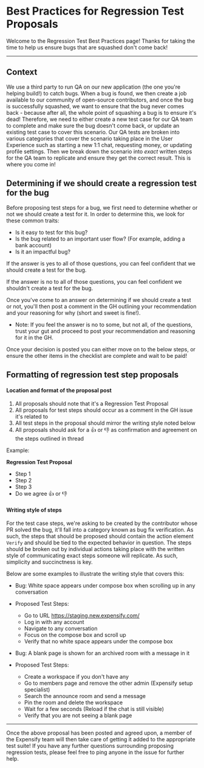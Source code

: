 # Best Practices for Regression Test Proposals

Welcome to the Regression Test Best Practices page! Thanks for taking the time to help us ensure bugs that are squashed don't come back!

---

## Context
We use a third party to run QA on our new application (the one you're helping build!) to catch bugs. When a bug is found, we then create a job available to our community of open-source contributors, and once the bug is successfully squashed, we want to ensure that the bug never comes back - because after all, the whole point of squashing a bug is to ensure it's dead! Therefore, we need to either create a new test case for our QA team to complete and make sure the bug doesn't come back, or update an existing test case to cover this scenario. Our QA tests are broken into various categories that cover the scenario taking place in the User Experience such as starting a new 1:1 chat, requesting money, or updating profile settings. Then we break down the scenario into _exact_ written steps for the QA team to replicate and ensure they get the correct result. This is where you come in!  

## Determining if we should create a regression test for the bug

Before proposing test steps for a bug, we first need to determine whether or not we should create a test for it. In order to determine this, we look for these common traits:
- Is it easy to test for this bug?  
- Is the bug related to an important user flow? (For example, adding a bank account)
- Is it an impactful bug?

If the answer is yes to all of those questions, you can feel confident that we should create a test for the bug.

If the answer is no to all of those questions, you can feel confident we shouldn't create a test for the bug. 

Once you've come to an answer on determining if we should create a test or not, you'll then post a comment in the GH outlining your recommendation and your reasoning for why (short and sweet is fine!). 
- Note: If you feel the answer is no to some, but not all, of the questions, trust your gut and proceed to post your recommendation and reasoning for it in the GH.

Once your decision is posted you can either move on to the below steps, or ensure the other items in the checklist are complete and wait to be paid!

## Formatting of regression test step proposals

#### Location and format of the proposal post
1. All proposals should note that it's a Regression Test Proposal
2. All proposals for test steps should occur as a comment in the GH issue it's related to
3. All test steps in the proposal should mirror the writing style noted below  
4. All proposals should ask for a 👍 or 👎 as confirmation and agreement on the steps outlined in thread

Example: 

**Regression Test Proposal**
  - Step 1
  - Step 2
  - Step 3
  - Do we agree 👍 or 👎

#### Writing style of steps
For the test case steps, we're asking to be created by the contributor whose PR solved the bug, it'll fall into a category known as bug fix verification. As such, the steps that should be proposed should contain the action element `Verify` and should be tied to the expected behavior in question. 
The steps should be broken out by individual actions taking place with the written style of communicating exact steps someone will replicate. As such, simplicity and succinctness is key. 

Below are some examples to illustrate the writing style that covers this:
- Bug: White space appears under compose box when scrolling up in any conversation
- Proposed Test Steps:
  - Go to URL https://staging.new.expensify.com/
  - Log in with any account
  - Navigate to any conversation
  - Focus on the compose box and scroll up
  - Verify that no white space appears under the compose box


- Bug: A blank page is shown for an archived room with a message in it
- Proposed Test Steps:
  - Create a workspace if you don't have any
  - Go to members page and remove the other admin (Expensify setup specialist)
  - Search the announce room and send a message
  - Pin the room and delete the workspace
  - Wait for a few seconds (Reload if the chat is still visible)
  - Verify that you are not seeing a blank page

---

Once the above proposal has been posted and agreed upon, a member of the Expensify team will then take care of getting it added to the appropriate test suite! If you have any further questions surrounding proposing regression tests, please feel free to ping anyone in the issue for further help. 

